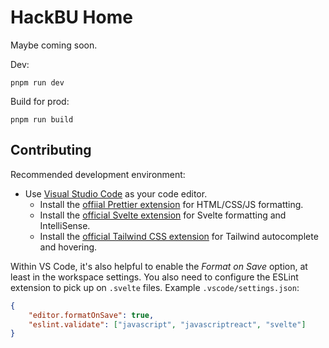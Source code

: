 # HackBU Home

Maybe coming soon.

Dev:

```
pnpm run dev
```

Build for prod:

```
pnpm run build
```

## Contributing

Recommended development environment:

- Use [Visual Studio Code](https://code.visualstudio.com/) as your code editor.
  - Install the [offiial Prettier extension](https://marketplace.visualstudio.com/items?itemName=esbenp.prettier-vscode) for HTML/CSS/JS formatting.
  - Install the [official Svelte extension](https://marketplace.visualstudio.com/items?itemName=svelte.svelte-vscode) for Svelte formatting and IntelliSense.
  - Install the [official Tailwind CSS extension](https://marketplace.visualstudio.com/items?itemName=bradlc.vscode-tailwindcss) for Tailwind autocomplete and hovering.

Within VS Code, it's also helpful to enable the _Format on Save_ option, at least in the workspace settings. You also need to configure the ESLint extension to pick up on `.svelte` files. Example `.vscode/settings.json`:

```json
{
	"editor.formatOnSave": true,
	"eslint.validate": ["javascript", "javascriptreact", "svelte"]
}
```
